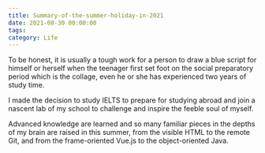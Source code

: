 ```yaml
---
title: Summary-of-the-summer-holiday-in-2021  
date: 2021-08-30 00:00:00  
tags:  
category: Life
---
```


To be honest, it is usually a tough work for a person to draw a blue script for himself or herself when the teenager
first set foot on the social preparatory period which is the collage, even he or she has experienced two years of study
time.

I made the decision to study IELTS to prepare for studying abroad and join a nascent lab of my school to challenge and
inspire the feeble soul of myself.

Advanced knowledge are learned and so many familiar pieces in the depths of my brain are raised in this summer, from the
visible HTML to the remote Git, and from the frame-oriented Vue.js to the object-oriented Java.